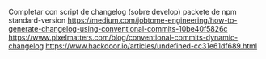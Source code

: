 Completar con script de changelog (sobre develop) packete de npm standard-version
https://medium.com/jobtome-engineering/how-to-generate-changelog-using-conventional-commits-10be40f5826c
https://www.pixelmatters.com/blog/conventional-commits-dynamic-changelog
https://www.hackdoor.io/articles/undefined-cc31e61df689.html

